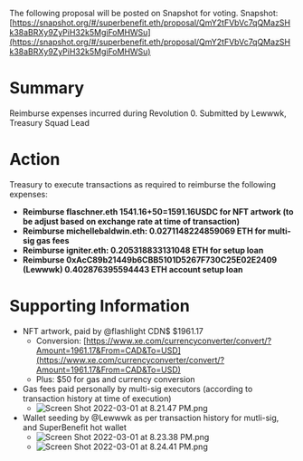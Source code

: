 The following proposal will be posted on Snapshot for voting.
Snapshot: [https://snapshot.org/#/superbenefit.eth/proposal/QmY2tFVbVc7qQMazSHk38aBRXy9ZyPiH32k5MgiFoMHWSu](https://snapshot.org/#/superbenefit.eth/proposal/QmY2tFVbVc7qQMazSHk38aBRXy9ZyPiH32k5MgiFoMHWSu) 
# Summary
Reimburse expenses incurred during Revolution 0.
Submitted by Lewwwk, Treasury Squad Lead
# Action
Treasury to execute transactions as required to reimburse the following expenses:
- **Reimburse flaschner.eth 1541.16+50=1591.16USDC for NFT artwork (to be adjust based on exchange rate at time of transaction)**
- **Reimburse michellebaldwin.eth: 0.0271148224859069 ETH for multi-sig gas fees**
- **Reimburse igniter.eth: 0.205318833131048 ETH for setup loan**
- **Reimburse 0xAcC89b21449b6CBB5101D5267F730C25E02E2409 (Lewwwk) 0.402876395594443 ETH account setup loan**

# Supporting Information
- NFT artwork, paid by @flashlight CDN$ $1961.17
	- Conversion: [https://www.xe.com/currencyconverter/convert/?Amount=1961.17&From=CAD&To=USD](https://www.xe.com/currencyconverter/convert/?Amount=1961.17&From=CAD&To=USD) 
	- Plus: $50 for gas and currency conversion
- Gas fees paid personally by multi-sig executors (according to transaction history at time of execution)
	- ![Screen Shot 2022-03-01 at 8.21.47 PM.png](ac9cede4-e447-43fa-a257-66ceccccc97a.png)
- Wallet seeding by @Lewwwk as per transaction history for mutli-sig, and SuperBenefit hot wallet
	- ![Screen Shot 2022-03-01 at 8.23.38 PM.png](7dd10099-da50-4129-93b1-13ed5c559c79.png)
	- ![Screen Shot 2022-03-01 at 8.24.41 PM.png](5a6f93b4-24b9-435d-b5fd-b7dcd9fc4a74.png)
